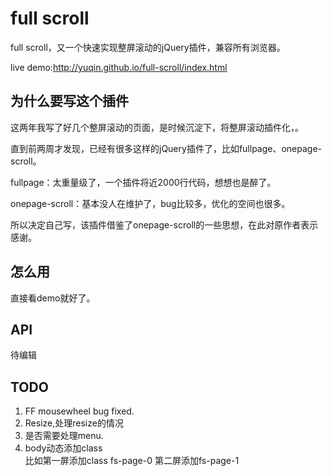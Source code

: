 # full scroll

full scroll，又一个快速实现整屏滚动的jQuery插件，兼容所有浏览器。

live demo:http://yuqin.github.io/full-scroll/index.html


## 为什么要写这个插件

这两年我写了好几个整屏滚动的页面，是时候沉淀下，将整屏滚动插件化，。

直到前两周才发现，已经有很多这样的jQuery插件了，比如fullpage、onepage-scroll。

fullpage：太重量级了，一个插件将近2000行代码，想想也是醉了。

onepage-scroll：基本没人在维护了，bug比较多，优化的空间也很多。

所以决定自己写，该插件借鉴了onepage-scroll的一些思想，在此对原作者表示感谢。


## 怎么用

直接看demo就好了。


## API
	
待编辑


## TODO

1. FF mousewheel bug fixed.
2. Resize,处理resize的情况
3. 是否需要处理menu.
4. body动态添加class  
   比如第一屏添加class fs-page-0 
   第二屏添加fs-page-1

